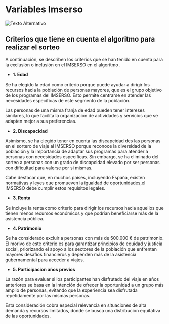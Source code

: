 # Variables Imserso

![Texto Alternativo](./imagenes/bbdd.jpg)


## Criterios que tiene en cuenta el algoritmo para realizar el sorteo


A continuación, se describen los criterios que se han tenido en cuenta para la exclusión o inclusión en el IMSERSO en el algoritmo .


- **1. Edad**
  
Se ha elegido la edad como criterio porque  puede ayudar a dirigir los recursos hacia la población de personas mayores, que es el grupo objetivo de los programas del IMSERSO. Esto permite centrarse en atender las necesidades específicas de este segmento de la población.

 Las personas de una misma franja de edad pueden tener intereses similares, lo que facilita la organización de actividades y servicios que se adapten mejor a sus preferencias.

- **2. Discapacidad**

Asimismo, se ha elegido tener en cuenta las discapcidad des las personas en el sortero de viaje al IMSERSO porque reconoce la diversidad de la población y la importancia de adaptar sus programas para atender a personas con necesidades específicas. Sin embargo, se ha eliminado del sorteo a personas con un grado de discapcidad elevado por ser personas con dificultad para valerse por si mismas.

Cabe destacar que, en muchos países, incluyendo España, existen normativas y leyes que promueven la igualdad de oportunidades,el IMSERSO debe cumplir estos requisitos legales.

- **3. Renta**

 Se incluye la renta como criterio para dirigir los recursos hacia aquellos que tienen menos recursos económicos y que podrían beneficiarse más de la asistencia pública.

- **4. Patrimonio**

Se ha considerado excluir a personas con más de 500.000 € de patrimonio. El morivo de este criterio es para garantizar principios de equidad y justicia social, priorizando el apoyo a los sectores de la población que enfrentan mayores desafíos financieros y dependen más de la asistencia gubernamental para acceder a viajes.

- **5. Participacion años previos**

La razón para evaluar si los participantes han disfrutado del viaje en años anteriores se basa en la intención de ofrecer la oportunidad a un grupo más amplio de personas, evitando que la experiencia sea disfrutada repetidamente por las mismas personas.

 Esta consideración cobra especial relevancia en situaciones de alta demanda y recursos limitados, donde se busca una distribución equitativa de las oportunidades.